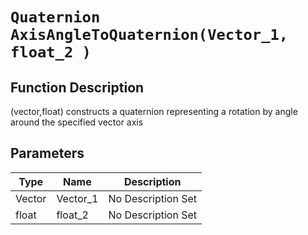 # `Quaternion AxisAngleToQuaternion(Vector_1, float_2 )`
## Function Description
(vector,float) constructs a quaternion representing a rotation by angle around the specified vector axis
## Parameters
Type|Name|Description
--|--|--
Vector|Vector_1|No Description Set
float|float_2|No Description Set
